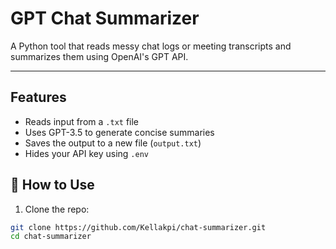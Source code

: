 # GPT Chat Summarizer

A Python tool that reads messy chat logs or meeting transcripts and summarizes them using OpenAI's GPT API.

---

## Features

- Reads input from a `.txt` file
- Uses GPT-3.5 to generate concise summaries
- Saves the output to a new file (`output.txt`)
- Hides your API key using `.env`

## 🧠 How to Use

1. Clone the repo:
```bash
git clone https://github.com/Kellakpi/chat-summarizer.git
cd chat-summarizer